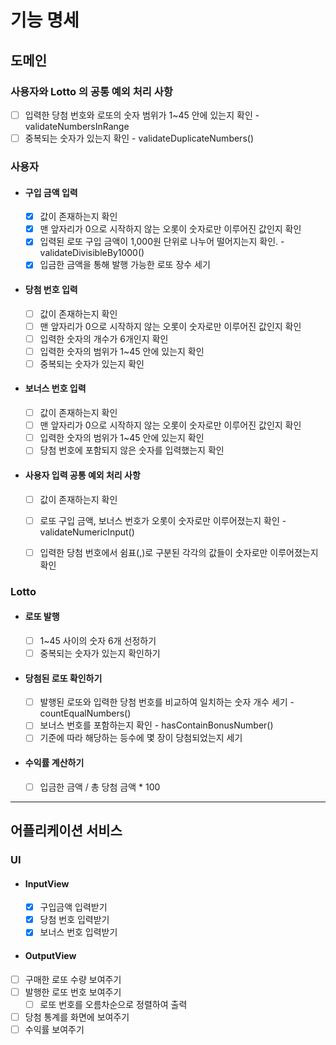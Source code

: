 
# 기능 명세

## 도메인

### 사용자와 Lotto 의 공통 예외 처리 사항
  - [ ] 입력한 당첨 번호와 로또의 숫자 범위가 1~45 안에 있는지 확인 - validateNumbersInRange 
  - [ ] 중복되는 숫자가 있는지 확인 - validateDuplicateNumbers()

### 사용자
- #### 구입 금액 입력
  - [x] 값이 존재하는지 확인
  - [x] 맨 앞자리가 0으로 시작하지 않는 오롯이 숫자로만 이루어진 값인지 확인
  - [x] 입력된 로또 구입 금액이 1,000원 단위로 나누어 떨어지는지 확인. - validateDivisibleBy1000()
  - [x] 입금한 금액을 통해 발행 가능한 로또 장수 세기

- #### 당첨 번호 입력
  - [ ] 값이 존재하는지 확인
  - [ ] 맨 앞자리가 0으로 시작하지 않는 오롯이 숫자로만 이루어진 값인지 확인
  - [ ] 입력한 숫자의 개수가 6개인지 확인
  - [ ] 입력한 숫자의 범위가 1~45 안에 있는지 확인
  - [ ] 중복되는 숫자가 있는지 확인

- #### 보너스 번호 입력
  - [ ] 값이 존재하는지 확인
  - [ ] 맨 앞자리가 0으로 시작하지 않는 오롯이 숫자로만 이루어진 값인지 확인
  - [ ] 입력한 숫자의 범위가 1~45 안에 있는지 확인
  - [ ] 당첨 번호에 포함되지 않은 숫자를 입력했는지 확인
  
- #### 사용자 입력 공통 예외 처리 사항
  - [ ] 값이 존재하는지 확인
  - [ ] 로또 구입 금액, 보너스 번호가 오롯이 숫자로만 이루어졌는지 확인 - validateNumericInput()
  - [ ] 입력한 당첨 번호에서 쉼표(,)로 구분된 각각의 값들이 숫자로만 이루어졌는지 확인



### Lotto
- #### 로또 발행
  - [ ] 1~45 사이의 숫자 6개 선정하기
  - [ ] 중복되는 숫자가 있는지 확인하기

- #### 당첨된 로또 확인하기
  - [ ] 발행된 로또와 입력한 당첨 번호를 비교하여 일치하는 숫자 개수 세기 - countEqualNumbers() 
  - [ ] 보너스 번호를 포함하는지 확인 - hasContainBonusNumber()
  - [ ] 기준에 따라 해당하는 등수에 몇 장이 당첨되었는지 세기

- #### 수익률 계산하기
  - [ ] 입금한 금액 / 총 당첨 금액 * 100

---

## 어플리케이션 서비스

### UI
- #### InputView
  - [x] 구입금액 입력받기
  - [x] 당첨 번호 입력받기
  - [x] 보너스 번호 입력받기

- #### OutputView
- [ ] 구매한 로또 수량 보여주기
- [ ] 발행한 로또 번호 보여주기
  - [ ] 로또 번호를 오름차순으로 정렬하여 출력
- [ ] 당첨 통계를 화면에 보여주기
- [ ] 수익률 보여주기